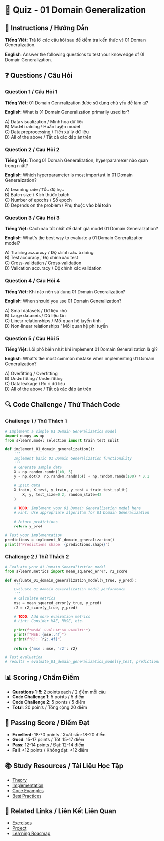 # 🧠 Quiz - 01 Domain Generalization

## 📝 Instructions / Hướng Dẫn

**Tiếng Việt:** Trả lời các câu hỏi sau để kiểm tra kiến thức về 01 Domain Generalization.

**English:** Answer the following questions to test your knowledge of 01 Domain Generalization.

## ❓ Questions / Câu Hỏi

### Question 1 / Câu Hỏi 1
**Tiếng Việt:** 01 Domain Generalization được sử dụng chủ yếu để làm gì?

**English:** What is 01 Domain Generalization primarily used for?

A) Data visualization / Minh họa dữ liệu  
B) Model training / Huấn luyện model  
C) Data preprocessing / Tiền xử lý dữ liệu  
D) All of the above / Tất cả các đáp án trên

### Question 2 / Câu Hỏi 2
**Tiếng Việt:** Trong 01 Domain Generalization, hyperparameter nào quan trọng nhất?

**English:** Which hyperparameter is most important in 01 Domain Generalization?

A) Learning rate / Tốc độ học  
B) Batch size / Kích thước batch  
C) Number of epochs / Số epoch  
D) Depends on the problem / Phụ thuộc vào bài toán

### Question 3 / Câu Hỏi 3
**Tiếng Việt:** Cách nào tốt nhất để đánh giá model 01 Domain Generalization?

**English:** What's the best way to evaluate a 01 Domain Generalization model?

A) Training accuracy / Độ chính xác training  
B) Test accuracy / Độ chính xác test  
C) Cross-validation / Cross-validation  
D) Validation accuracy / Độ chính xác validation

### Question 4 / Câu Hỏi 4
**Tiếng Việt:** Khi nào nên sử dụng 01 Domain Generalization?

**English:** When should you use 01 Domain Generalization?

A) Small datasets / Dữ liệu nhỏ  
B) Large datasets / Dữ liệu lớn  
C) Linear relationships / Mối quan hệ tuyến tính  
D) Non-linear relationships / Mối quan hệ phi tuyến

### Question 5 / Câu Hỏi 5
**Tiếng Việt:** Lỗi phổ biến nhất khi implement 01 Domain Generalization là gì?

**English:** What's the most common mistake when implementing 01 Domain Generalization?

A) Overfitting / Overfitting  
B) Underfitting / Underfitting  
C) Data leakage / Rò rỉ dữ liệu  
D) All of the above / Tất cả các đáp án trên

## 🔍 Code Challenge / Thử Thách Code

### Challenge 1 / Thử Thách 1
```python
# Implement a simple 01 Domain Generalization model
import numpy as np
from sklearn.model_selection import train_test_split

def implement_01_domain_generalization():
    '''
    Implement basic 01 Domain Generalization functionality
    '''
    # Generate sample data
    X = np.random.randn(100, 5)
    y = np.dot(X, np.random.randn(5)) + np.random.randn(100) * 0.1
    
    # Split data
    X_train, X_test, y_train, y_test = train_test_split(
        X, y, test_size=0.2, random_state=42
    )
    
    # TODO: Implement your 01 Domain Generalization model here
    # Hint: Use appropriate algorithm for 01 Domain Generalization
    
    # Return predictions
    return y_pred

# Test your implementation
predictions = implement_01_domain_generalization()
print(f"Predictions shape: {predictions.shape}")
```

### Challenge 2 / Thử Thách 2
```python
# Evaluate your 01 Domain Generalization model
from sklearn.metrics import mean_squared_error, r2_score

def evaluate_01_domain_generalization_model(y_true, y_pred):
    '''
    Evaluate 01 Domain Generalization model performance
    '''
    # Calculate metrics
    mse = mean_squared_error(y_true, y_pred)
    r2 = r2_score(y_true, y_pred)
    
    # TODO: Add more evaluation metrics
    # Hint: Consider MAE, RMSE, etc.
    
    print(f"Model Evaluation Results:")
    print(f"MSE: {mse:.4f}")
    print(f"R²: {r2:.4f}")
    
    return {'mse': mse, 'r2': r2}

# Test evaluation
# results = evaluate_01_domain_generalization_model(y_test, predictions)
```

## 📊 Scoring / Chấm Điểm

- **Questions 1-5**: 2 points each / 2 điểm mỗi câu
- **Code Challenge 1**: 5 points / 5 điểm
- **Code Challenge 2**: 5 points / 5 điểm
- **Total**: 20 points / Tổng cộng 20 điểm

## 🎯 Passing Score / Điểm Đạt

- **Excellent**: 18-20 points / Xuất sắc: 18-20 điểm
- **Good**: 15-17 points / Tốt: 15-17 điểm  
- **Pass**: 12-14 points / Đạt: 12-14 điểm
- **Fail**: <12 points / Không đạt: <12 điểm

## 📚 Study Resources / Tài Liệu Học Tập

- [Theory](./THEORY_01_domain_generalization.md)
- [Implementation](./IMPLEMENTATION_01_domain_generalization.md)
- [Code Examples](./CODE_EXAMPLES_01_domain_generalization.md)
- [Best Practices](./BEST_PRACTICES_01_domain_generalization.md)

## 🔗 Related Links / Liên Kết Liên Quan

- [Exercises](./EXERCISES_01_domain_generalization.md)
- [Project](./PROJECT_01_domain_generalization.md)
- [Learning Roadmap](./LEARNING_ROADMAP_01_domain_generalization.md)
